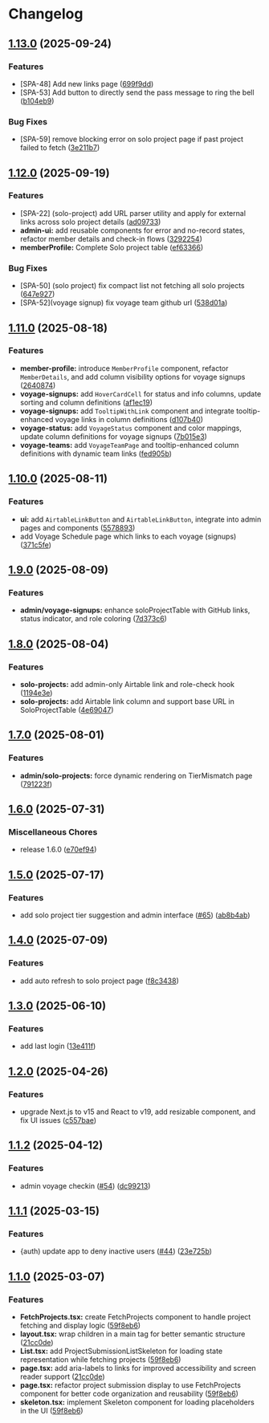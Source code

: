 # Changelog

## [1.13.0](https://github.com/chingu-x/chingu-soloproject-evaluation-app/compare/v1.12.0...v1.13.0) (2025-09-24)


### Features

* [SPA-48] Add new links page ([699f9dd](https://github.com/chingu-x/chingu-soloproject-evaluation-app/commit/699f9ddcc87aeb381e3aa48acba0a8ab2bcb2465))
* [SPA-53] Add button to directly send the pass message to ring the bell ([b104eb9](https://github.com/chingu-x/chingu-soloproject-evaluation-app/commit/b104eb9740a408719405e8c87cf2fdad680a0f81))


### Bug Fixes

* [SPA-59] remove blocking error on solo project page if past project failed to fetch ([3e211b7](https://github.com/chingu-x/chingu-soloproject-evaluation-app/commit/3e211b7b5c77720958390cb8b19ba762eae20b3c))

## [1.12.0](https://github.com/chingu-x/chingu-soloproject-evaluation-app/compare/v1.11.0...v1.12.0) (2025-09-19)


### Features

* [SPA-22] (solo-project) add URL parser utility and apply for external links across solo project details ([ad09733](https://github.com/chingu-x/chingu-soloproject-evaluation-app/commit/ad09733e9507386fb9f1db2f748a6023a3fb501b))
* **admin-ui:** add reusable components for error and no-record states, refactor member details and check-in flows ([3292254](https://github.com/chingu-x/chingu-soloproject-evaluation-app/commit/3292254175449208e594a36f995594342f488f76))
* **memberProfile:** Complete Solo project table ([ef63366](https://github.com/chingu-x/chingu-soloproject-evaluation-app/commit/ef63366a4aaaf6af37d7a93dda81a870422edb46))


### Bug Fixes

* [SPA-50] (solo project) fix compact list not fetching all solo projects ([647e927](https://github.com/chingu-x/chingu-soloproject-evaluation-app/commit/647e9272f11d0401e35c676a9f6d35a1422f5d61))
* [SPA-52](voyage signup) fix voyage team github url ([538d01a](https://github.com/chingu-x/chingu-soloproject-evaluation-app/commit/538d01a2c4e7c607890bee2bbed0ba70a9f28786))

## [1.11.0](https://github.com/chingu-x/chingu-soloproject-evaluation-app/compare/v1.10.0...v1.11.0) (2025-08-18)


### Features

* **member-profile:** introduce `MemberProfile` component, refactor `MemberDetails`, and add column visibility options for voyage signups ([2640874](https://github.com/chingu-x/chingu-soloproject-evaluation-app/commit/2640874f695d86e5b38e3dca856d4caf85de3eea))
* **voyage-signups:** add `HoverCardCell` for status and info columns, update sorting and column definitions ([af1ec19](https://github.com/chingu-x/chingu-soloproject-evaluation-app/commit/af1ec190de21ab9449804dce83ed58b69d8e7982))
* **voyage-signups:** add `TooltipWithLink` component and integrate tooltip-enhanced voyage links in column definitions ([d107b40](https://github.com/chingu-x/chingu-soloproject-evaluation-app/commit/d107b401fa7fa60b2b0cbb8f5a3ee93bf6f145ff))
* **voyage-status:** add `VoyageStatus` component and color mappings, update column definitions for voyage signups ([7b015e3](https://github.com/chingu-x/chingu-soloproject-evaluation-app/commit/7b015e3b6c69defd88350c17cadce70b8498b58f))
* **voyage-teams:** add `VoyageTeamPage` and tooltip-enhanced column definitions with dynamic team links ([fed905b](https://github.com/chingu-x/chingu-soloproject-evaluation-app/commit/fed905b678203b6907a1f1954bab5e79e53e6c57))

## [1.10.0](https://github.com/cherylli/chingu-soloproject-evaluation-app/compare/v1.9.0...v1.10.0) (2025-08-11)

### Features

- **ui:** add `AirtableLinkButton` and `AirtableLinkButton`, integrate into admin pages and components ([5578893](https://github.com/cherylli/chingu-soloproject-evaluation-app/commit/55788935868916252af3786302341606a01907b5))
- add Voyage Schedule page which links to each voyage (signups) ([371c5fe](https://github.com/cherylli/chingu-soloproject-evaluation-app/commit/371c5fe3b0278d51de0e781e93dd25e3e6b0f814))

## [1.9.0](https://github.com/cherylli/chingu-soloproject-evaluation-app/compare/v1.8.0...v1.9.0) (2025-08-09)

### Features

- **admin/voyage-signups:** enhance soloProjectTable with GitHub links, status indicator, and role coloring ([7d373c6](https://github.com/cherylli/chingu-soloproject-evaluation-app/commit/7d373c63732ed4ec6d29aeac99a122dcfc3a6e3d))

## [1.8.0](https://github.com/cherylli/chingu-soloproject-evaluation-app/compare/v1.7.0...v1.8.0) (2025-08-04)

### Features

- **solo-projects:** add admin-only Airtable link and role-check hook ([1194e3e](https://github.com/cherylli/chingu-soloproject-evaluation-app/commit/1194e3e82da93252ab2bedef0892c0f633c5b38a))
- **solo-projects:** add Airtable link column and support base URL in SoloProjectTable ([4e69047](https://github.com/cherylli/chingu-soloproject-evaluation-app/commit/4e69047f55fe3a886266b9e2de3472f93c19b601))

## [1.7.0](https://github.com/cherylli/chingu-soloproject-evaluation-app/compare/v1.6.0...v1.7.0) (2025-08-01)

### Features

- **admin/solo-projects:** force dynamic rendering on TierMismatch page ([791223f](https://github.com/cherylli/chingu-soloproject-evaluation-app/commit/791223fbca3531e93bf9c53126afc1a8e3683644))

## [1.6.0](https://github.com/cherylli/chingu-soloproject-evaluation-app/compare/v1.5.0...v1.6.0) (2025-07-31)

### Miscellaneous Chores

- release 1.6.0 ([e70ef94](https://github.com/cherylli/chingu-soloproject-evaluation-app/commit/e70ef94e79f32ef8b00ca224e2a53b48a9268cc0))

## [1.5.0](https://github.com/cherylli/chingu-soloproject-evaluation-app/compare/v1.4.0...v1.5.0) (2025-07-17)

### Features

- add solo project tier suggestion and admin interface ([#65](https://github.com/cherylli/chingu-soloproject-evaluation-app/issues/65)) ([ab8b4ab](https://github.com/cherylli/chingu-soloproject-evaluation-app/commit/ab8b4ab069877c91498774fa6477c73acbe12a1b))

## [1.4.0](https://github.com/cherylli/chingu-soloproject-evaluation-app/compare/v1.3.0...v1.4.0) (2025-07-09)

### Features

- add auto refresh to solo project page ([f8c3438](https://github.com/cherylli/chingu-soloproject-evaluation-app/commit/f8c3438b755c18fce7183b5d39b21bfe5929a971))

## [1.3.0](https://github.com/cherylli/chingu-soloproject-evaluation-app/compare/v1.2.0...v1.3.0) (2025-06-10)

### Features

- add last login ([13e411f](https://github.com/cherylli/chingu-soloproject-evaluation-app/commit/13e411f849341657e824d6fed36f38f43208c0b6))

## [1.2.0](https://github.com/cherylli/chingu-soloproject-evaluation-app/compare/v1.1.2...v1.2.0) (2025-04-26)

### Features

- upgrade Next.js to v15 and React to v19, add resizable component, and fix UI issues ([c557bae](https://github.com/cherylli/chingu-soloproject-evaluation-app/commit/c557bae18daf94e8573729b6f5c82eaaf0912319))

## [1.1.2](https://github.com/cherylli/chingu-soloproject-evaluation-app/compare/v1.1.1...v1.1.2) (2025-04-12)

### Features

- admin voyage checkin ([#54](https://github.com/cherylli/chingu-soloproject-evaluation-app/issues/54)) ([dc99213](https://github.com/cherylli/chingu-soloproject-evaluation-app/commit/dc99213b57d42859c8ba500029954e7edce824e7))

## [1.1.1](https://github.com/cherylli/chingu-soloproject-evaluation-app/compare/v1.1.0...v1.1.1) (2025-03-15)

### Features

- {auth) update app to deny inactive users ([#44](https://github.com/cherylli/chingu-soloproject-evaluation-app/issues/44)) ([23e725b](https://github.com/cherylli/chingu-soloproject-evaluation-app/commit/23e725bbc0b3968376e7a2d72877a39795288956))

## [1.1.0](https://github.com/cherylli/chingu-soloproject-evaluation-app/compare/v1.0.0...v1.1.0) (2025-03-07)

### Features

- **FetchProjects.tsx:** create FetchProjects component to handle project fetching and display logic ([59f8eb6](https://github.com/cherylli/chingu-soloproject-evaluation-app/commit/59f8eb62dfba9e278fe4180b3410a8ea5c80ecdd))
- **layout.tsx:** wrap children in a main tag for better semantic structure ([21cc0de](https://github.com/cherylli/chingu-soloproject-evaluation-app/commit/21cc0de79e885da25912b98f7265b48565be4c9e))
- **List.tsx:** add ProjectSubmissionListSkeleton for loading state representation while fetching projects ([59f8eb6](https://github.com/cherylli/chingu-soloproject-evaluation-app/commit/59f8eb62dfba9e278fe4180b3410a8ea5c80ecdd))
- **page.tsx:** add aria-labels to links for improved accessibility and screen reader support ([21cc0de](https://github.com/cherylli/chingu-soloproject-evaluation-app/commit/21cc0de79e885da25912b98f7265b48565be4c9e))
- **page.tsx:** refactor project submission display to use FetchProjects component for better code organization and reusability ([59f8eb6](https://github.com/cherylli/chingu-soloproject-evaluation-app/commit/59f8eb62dfba9e278fe4180b3410a8ea5c80ecdd))
- **skeleton.tsx:** implement Skeleton component for loading placeholders in the UI ([59f8eb6](https://github.com/cherylli/chingu-soloproject-evaluation-app/commit/59f8eb62dfba9e278fe4180b3410a8ea5c80ecdd))
